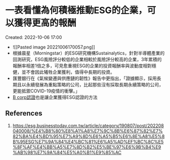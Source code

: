 # 一表看懂為何積極推動ESG的企業，可以獲得更高的報酬
Created: 2022-10-06 17:00

* ![[Pasted image 20221006170057.png]]
* 根據晨星（Morningstar）的ESG研究機構Sustainalytics，針對半導體產業的回測研究，ESG風險評分較低的企業相較於風險評分較高的企業，3年累積的報酬率相差1倍之多，可見愈重視ESG的企業的投資報酬率與波動度相對穩健，並不會因此犧牲企業獲利，值得中長期的投資。
* 匯豐銀行在《氣候變遷與供應鏈的韌性》報告中更指出，「證據顯示，採用長期且以永續發展為重點策略的公司，比起那些沒有採取長期永續策略的公司，更能抵禦COVID-19疫情的衝擊。」
* [B corp認證](http://blab.tw/what-is-b-corp)也是讓企業獲得ESG認證的方法


## References
1. https://esg.businesstoday.com.tw/article/category/190807/post/202208040008/%E4%B8%80%E8%A1%A8%E7%9C%8B%E6%87%82%E7%82%BA%E4%BD%95%E7%A9%8D%E6%A5%B5%E6%8E%A8%E5%8B%95ESG%E7%9A%84%E4%BC%81%E6%A5%AD%EF%BC%8C%E5%8F%AF%E4%BB%A5%E7%8D%B2%E5%BE%97%E6%9B%B4%E9%AB%98%E7%9A%84%E5%A0%B1%E9%85%AC